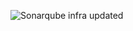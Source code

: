 ![Sonarqube infra updated](https://github.com/user-attachments/assets/c5d8c184-2ae2-4817-accb-a50701bfe4e6)

